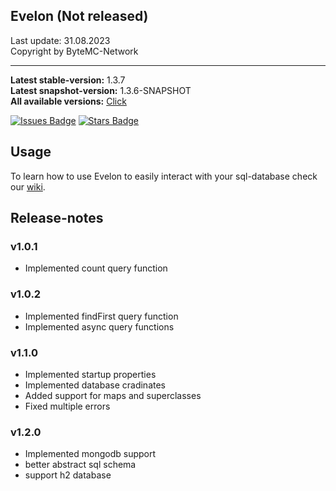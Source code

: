## Evelon (Not released)
Last update: 31.08.2023 <br>
Copyright by ByteMC-Network

<hr>

**Latest stable-version:** 1.3.7<br>
**Latest snapshot-version:** 1.3.6-SNAPSHOT<br>
**All available versions:** 
<a href="https://artifactory.bytemc.de/ui/native/bytemc-public/net/bytemc/evelon/">Click </a>

<a href="https://github.com/ByteMCNetzwerk/evelon"><img src="https://img.shields.io/github/issues/bytemcnetzwerk/evelon?color=10c298" alt="Issues Badge"/></a>
<a href="https://github.com/ByteMCNetzwerk/evelon"><img src="https://img.shields.io/github/stars/bytemcNetzwerk/Evelon?color=10c298" alt="Stars Badge"/></a>

## Usage
To learn how to use Evelon to easily interact with your sql-database check our <a href="https://github.com/ByteMCNetzwerk/evelon/wiki">wiki</a>.

## Release-notes
### v1.0.1
- Implemented count query function

### v1.0.2
- Implemented findFirst query function
- Implemented async query functions

### v1.1.0
- Implemented startup properties
- Implemented database cradinates
- Added support for maps and superclasses
- Fixed multiple errors

### v1.2.0
- Implemented mongodb support
- better abstract sql schema
- support h2 database
